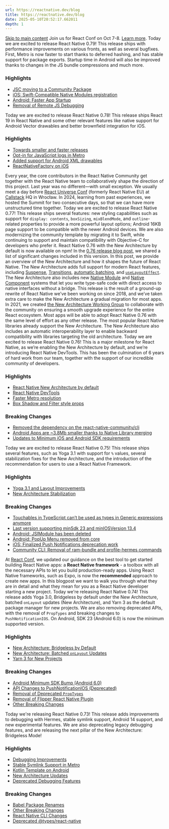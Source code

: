 ```yaml
---
url: https://reactnative.dev/blog
title: https://reactnative.dev/blog
date: 2025-05-10T20:52:17.662011
depth: 1
---
```


[Skip to main content](https://reactnative.dev/blog#__docusaurus_skipToContent_fallback)
Join us for React Conf on Oct 7-8. [Learn more](https://conf.react.dev).
Today we are excited to release React Native 0.79!
This release ships with performance improvements on various fronts, as well as several bugfixes. First, Metro is now faster to start thanks to deferred hashing, and has stable support for package exports. Startup time in Android will also be improved thanks to changes in the JS bundle compressions and much more.
### Highlights[​](https://reactnative.dev/blog#highlights "Direct link to Highlights")
  * [JSC moving to a Community Package](https://reactnative.dev/blog/2025/04/08/react-native-0.79#jsc-moving-to-community-package)
  * [iOS: Swift-Compatible Native Modules registration](https://reactnative.dev/blog/2025/04/08/react-native-0.79#ios-swift-compatible-native-modules-registration)
  * [Android: Faster App Startup](https://reactnative.dev/blog/2025/04/08/react-native-0.79#android-faster-app-startup)
  * [Removal of Remote JS Debugging](https://reactnative.dev/blog/2025/04/08/react-native-0.79#removal-of-remote-js-debugging)


Today we are excited to release React Native 0.78!
This release ships React 19 in React Native and some other relevant features like native support for Android Vector drawables and better brownfield integration for iOS.
### Highlights[​](https://reactnative.dev/blog#highlights "Direct link to Highlights")
  * [Towards smaller and faster releases](https://reactnative.dev/blog/2025/02/19/react-native-0.78#towards-smaller-and-faster-releases)
  * [Opt-in for JavaScript logs in Metro](https://reactnative.dev/blog/2025/02/19/react-native-0.78#opt-in-for-javascript-logs-in-metro)
  * [Added support for Android XML drawables](https://reactnative.dev/blog/2025/02/19/react-native-0.78#added-support-for-android-xml-drawables)
  * [ReactNativeFactory on iOS](https://reactnative.dev/blog/2025/02/19/react-native-0.78#reactnativefactory-on-ios)


Every year, the core contributors in the React Native Community get together with the React Native team to collaboratively shape the direction of this project.
Last year was no different—with small exception. We usually meet a day before [React Universe Conf](https://www.reactuniverseconf.com) (formerly React Native EU) at [Callstack](https://www.callstack.com/open-source) HQ in Wrocław. In 2024, learning from past experiences, we hosted the Summit for two consecutive days, so that we can have more unstructured time together.
Today we are excited to release React Native 0.77!
This release ships several features: new styling capabilities such as support for `display: contents`, `boxSizing`, `mixBlendMode`, and `outline`-related properties to provide a more powerful layout options; Android 16KB page support to be compatible with the newer Android devices. We are also modernizing the community template by migrating it to Swift, while continuing to support and maintain compatibility with Objective-C for developers who prefer it.
React Native 0.76 with the New Architecture by default is now available on npm!
In the [0.76 release blog post](https://reactnative.dev/blog/2024/10/23/release-0.76-new-architecture), we shared a list of significant changes included in this version. In this post, we provide an overview of the New Architecture and how it shapes the future of React Native.
The New Architecture adds full support for modern React features, including [Suspense](https://react.dev/blog/2022/03/29/react-v18#new-suspense-features), [Transitions](https://react.dev/blog/2022/03/29/react-v18#new-feature-transitions), [automatic batching](https://react.dev/blog/2022/03/29/react-v18#new-feature-automatic-batching), and [`useLayoutEffect`](https://react.dev/reference/react/useLayoutEffect). The New Architecture also includes new [Native Module](https://reactnative.dev/docs/next/turbo-native-modules-introduction) and [Native Component](https://reactnative.dev/docs/next/fabric-native-components-introduction) systems that let you write type-safe code with direct access to native interfaces without a bridge.
This release is the result of a ground-up rewrite of React Native we’ve been working on since 2018, and we’ve taken extra care to make the New Architecture a gradual migration for most apps. In 2021, we created [the New Architecture Working Group](https://github.com/reactwg/react-native-new-architecture/) to collaborate with the community on ensuring a smooth upgrade experience for the entire React ecosystem.
Most apps will be able to adopt React Native 0.76 with the same level of effort as any other release. The most popular React Native libraries already support the New Architecture. The New Architecture also includes an automatic interoperability layer to enable backward compatibility with libraries targeting the old architecture.
Today we are excited to release React Native 0.76!
This is a major milestone for React Native, as we’re enabling the New Architecture by default, and we’re introducing React Native DevTools. This has been the culmination of 6 years of hard work from our team, together with the support of our incredible community of developers.
### Highlights[​](https://reactnative.dev/blog#highlights "Direct link to Highlights")
  * [React Native New Architecture by default](https://reactnative.dev/blog/2024/10/23/release-0.76-new-architecture#react-native-new-architecture-by-default)
  * [React Native DevTools](https://reactnative.dev/blog/2024/10/23/release-0.76-new-architecture#react-native-devtools)
  * [Faster Metro resolution](https://reactnative.dev/blog#faster-metro-resolution)
  * [Box Shadow and Filter style props](https://reactnative.dev/blog/2024/10/23/release-0.76-new-architecture#box-shadow-and-filter-style-props)


### Breaking Changes[​](https://reactnative.dev/blog#breaking-changes "Direct link to Breaking Changes")
  * [Removed the dependency on the react-native-community/cli](https://reactnative.dev/blog/2024/10/23/release-0.76-new-architecture#removed-the-dependency-on-the-react-native-communitycli)
  * [Android Apps are ~3.8Mb smaller thanks to Native Library merging](https://reactnative.dev/blog/2024/10/23/release-0.76-new-architecture#android-apps-are-38mb-smaller-thanks-to-native-library-merging)
  * [Updates to Minimum iOS and Android SDK requirements](https://reactnative.dev/blog/2024/10/23/release-0.76-new-architecture#updates-to-minimum-ios-and-android-sdk-requirements)


Today we are excited to release React Native 0.75!
This release ships several features, such as Yoga 3.1 with support for `%` values, several stabilization fixes for the New Architecture, and the introduction of the recommendation for users to use a React Native Framework.
### Highlights[​](https://reactnative.dev/blog#highlights "Direct link to Highlights")
  * [Yoga 3.1 and Layout Improvements](https://reactnative.dev/blog/2024/08/12/release-0.75#yoga-31-and-layout-improvements)
  * [New Architecture Stabilization](https://reactnative.dev/blog/2024/08/12/release-0.75#new-architecture-stabilization)


### Breaking Changes[​](https://reactnative.dev/blog#breaking-changes "Direct link to Breaking Changes")
  * [Touchables in TypeScript can’t be used as types in Generic expressions anymore](https://reactnative.dev/blog/2024/08/12/release-0.75#touchables-in-typescript-cant-be-used-as-types-in-generic-expressions-anymore)
  * [Last version supporting minSdk 23 and minIOSVersion 13.4](https://reactnative.dev/blog/2024/08/12/release-0.75#last-version-supporting-minsdk-23-and-miniosversion-134)
  * [Android: JSIModule has been deleted](https://reactnative.dev/blog/2024/08/12/release-0.75#android-jsimodule-has-been-deleted)
  * [Android: PopUp Menu removed from core](https://reactnative.dev/blog/2024/08/12/release-0.75#android-popup-menu-moved-to-separate-package)
  * [iOS: Finalized Push Notifications deprecation work](https://reactnative.dev/blog/2024/08/12/release-0.75#ios-finalized-pushnotificationios-deprecation-work)
  * [Community CLI: Removal of ram-bundle and profile-hermes commands](https://reactnative.dev/blog/2024/08/12/release-0.75#community-cli-removal-of-ram-bundle-and-profile-hermes-commands)


At [React Conf](https://www.youtube.com/live/0ckOUBiuxVY?si=pU4qP4eB5iWfY0IG&t=2320), we updated our guidance on the best tool to get started building React Native apps: a **React Native framework** - a toolbox with all the necessary APIs to let you build production-ready apps.
Using React Native frameworks, such as Expo, is now the **recommended** approach to create new apps.
In this blogpost we want to walk you through what they are in detail and what they mean for you as a React Native developer starting a new project.
Today we're releasing React Native 0.74! This release adds Yoga 3.0, Bridgeless by default under the New Architecture, batched `onLayout` updates (New Architecture), and Yarn 3 as the default package manager for new projects.
We are also removing deprecated APIs, with the removal of `PropTypes` and breaking changes to `PushNotificationIOS`. On Android, SDK 23 (Android 6.0) is now the minimum supported version.
### Highlights[​](https://reactnative.dev/blog#highlights "Direct link to Highlights")
  * [New Architecture: Bridgeless by Default](https://reactnative.dev/blog/2024/04/22/release-0.74#new-architecture-bridgeless-by-default)
  * [New Architecture: Batched `onLayout` Updates](https://reactnative.dev/blog/2024/04/22/release-0.74#new-architecture-batched-onlayout-updates)
  * [Yarn 3 for New Projects](https://reactnative.dev/blog/2024/04/22/release-0.74#yarn-3-for-new-projects)


### Breaking Changes[​](https://reactnative.dev/blog#breaking-changes "Direct link to Breaking Changes")
  * [Android Minimum SDK Bump (Android 6.0)](https://reactnative.dev/blog/2024/04/22/release-0.74#android-minimum-sdk-bump-android-60)
  * [API Changes to PushNotificationIOS (Deprecated)](https://reactnative.dev/blog/2024/04/22/release-0.74#api-changes-to-pushnotificationios-deprecated)
  * [Removal of Deprecated `PropTypes`](https://reactnative.dev/blog/2024/04/22/release-0.74#removal-of-deprecated-proptypes)
  * [Removal of Flipper React Native Plugin](https://reactnative.dev/blog/2024/04/22/release-0.74#removal-of-flipper-react-native-plugin)
  * [Other Breaking Changes](https://reactnative.dev/blog/2024/04/22/release-0.74#other-breaking-changes)


Today we're releasing React Native 0.73! This release adds improvements to debugging with Hermes, stable symlink support, Android 14 support, and new experimental features. We are also deprecating legacy debugging features, and are releasing the next pillar of the New Architecture: Bridgeless Mode!
### Highlights[​](https://reactnative.dev/blog#highlights "Direct link to Highlights")
  * [Debugging Improvements](https://reactnative.dev/blog/2023/12/06/0.73-debugging-improvements-stable-symlinks#debugging-improvements)
  * [Stable Symlink Support in Metro](https://reactnative.dev/blog/2023/12/06/0.73-debugging-improvements-stable-symlinks#stable-symlink-support-in-metro)
  * [Kotlin Template on Android](https://reactnative.dev/blog/2023/12/06/0.73-debugging-improvements-stable-symlinks#kotlin-template-on-android)
  * [New Architecture Updates](https://reactnative.dev/blog/2023/12/06/0.73-debugging-improvements-stable-symlinks#new-architecture-updates)
  * [Deprecated Debugging Features](https://reactnative.dev/blog/2023/12/06/0.73-debugging-improvements-stable-symlinks#deprecated-debugging-features)


### Breaking Changes[​](https://reactnative.dev/blog#breaking-changes "Direct link to Breaking Changes")
  * [Babel Package Renames](https://reactnative.dev/blog/2023/12/06/0.73-debugging-improvements-stable-symlinks#babel-package-renames)
  * [Other Breaking Changes](https://reactnative.dev/blog/2023/12/06/0.73-debugging-improvements-stable-symlinks#other-breaking-changes)
  * [React Native CLI Changes](https://reactnative.dev/blog/2023/12/06/0.73-debugging-improvements-stable-symlinks#react-native-cli-changes)
  * [Deprecated @types/react-native](https://reactnative.dev/blog/2023/12/06/0.73-debugging-improvements-stable-symlinks#deprecated-typesreact-native)




